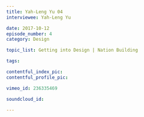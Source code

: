 ```yaml
--- 
title: Yah-Leng Yu 04
interviewee: Yah-Leng Yu

date: 2017-10-12
episode_number: 4
category: Design

topic_list: Getting into Design | Nation Building

tags:

contentful_index_pic:
contentful_profile_pic:

vimeo_id: 236335469

soundcloud_id:

---
```


